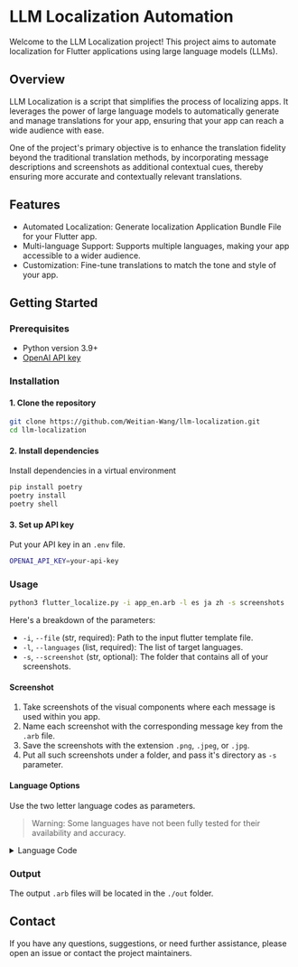 # LLM Localization Automation
Welcome to the LLM Localization project! This project aims to automate localization for Flutter applications using large language models (LLMs).

## Overview
LLM Localization is a script that simplifies the process of localizing apps. It leverages the power of large language models to automatically generate and manage translations for your app, ensuring that your app can reach a wide audience with ease. 

One of the project's primary objective is to enhance the translation fidelity beyond the traditional translation methods, by incorporating message descriptions and screenshots as additional contextual cues, thereby ensuring more accurate and contextually relevant translations.

## Features
- Automated Localization: Generate localization Application Bundle File for your Flutter app.
- Multi-language Support: Supports multiple languages, making your app accessible to a wider audience.
- Customization: Fine-tune translations to match the tone and style of your app.

## Getting Started
### Prerequisites
- Python version 3.9+
- [OpenAI API key](https://openai.com/api/)

### Installation
#### 1. Clone the repository
```sh
git clone https://github.com/Weitian-Wang/llm-localization.git
cd llm-localization
```

#### 2. Install dependencies
Install dependencies in a virtual environment
```sh
pip install poetry
poetry install
poetry shell
```

#### 3. Set up API key
Put your API key in an `.env` file. 
```sh
OPENAI_API_KEY=your-api-key
```

### Usage
```sh
python3 flutter_localize.py -i app_en.arb -l es ja zh -s screenshots
```
Here's a breakdown of the parameters:
- `-i`, `--file` (str, required): Path to the input flutter template file.
- `-l`, `--languages` (list, required): The list of target languages.
- `-s`, `--screenshot` (str, optional): The folder that contains all of your screenshots.

#### Screenshot
1. Take screenshots of the visual components where each message is used within you app.
2. Name each screenshot with the corresponding message key from the `.arb` file.
3. Save the screenshots with the extension `.png`, `.jpeg`, or `.jpg`.
4. Put all such screenshots under a folder, and pass it's directory as `-s` parameter.

#### Language Options
Use the two letter language codes as parameters. 
> Warning: Some languages have not been fully tested for their availability and accuracy.

<details>
<summary>Language Code</summary>

```
af: Afrikaans
am: Amharic
ar: Arabic
as: Assamese
az: Azerbaijani
be: Belarusian
bg: Bulgarian
bn: Bengali Bangla
bs: Bosnian
ca: Catalan Valencian
cs: Czech
cy: Welsh
da: Danish
de: German
el: Modern Greek
en: English
es: Spanish Castilian
et: Estonian
eu: Basque
fa: Persian
fi: Finnish
fr: French
gl: Galician
gs: Swiss German Alemannic Alsatian
gu: Gujarati
he: Hebrew
hi: Hindi
hr: Croatian
hu: Hungarian
hy: Armenian
id: Indonesian
is: Icelandic
it: Italian
ja: Japanese
ka: Georgian
kk: Kazakh
km: Khmer Central Khmer
kn: Kannada
ko: Korean
ky: Kirghiz Kyrgyz
lo: Lao
lt: Lithuanian
lv: Latvian
mk: Macedonian
ml: Malayalam
mn: Mongolian
mr: Marathi
ms: Malay
my: Burmese
nb: Norwegian Bokmål
ne: Nepali
nl: Dutch Flemish
no: Norwegian
or: Oriya
pa: Panjabi Punjabi
pl: Polish
ps: Pushto Pashto
pt: Portuguese
ro: Romanian Moldavian Moldovan
ru: Russian
si: Sinhala Sinhalese
sk: Slovak
sl: Slovenian
sq: Albanian
sr: Serbian
sv: Swedish
sw: Swahili
ta: Tamil
te: Telugu
th: Thai
tl: Tagalog
tr: Turkish
uk: Ukrainian
ur: Urdu
uz: Uzbek
vi: Vietnamese
zh: Chinese
zu: Zulu
```

</details>

### Output
The output `.arb` files will be located in the `./out` folder.

## Contact
If you have any questions, suggestions, or need further assistance, please open an issue or contact the project maintainers.